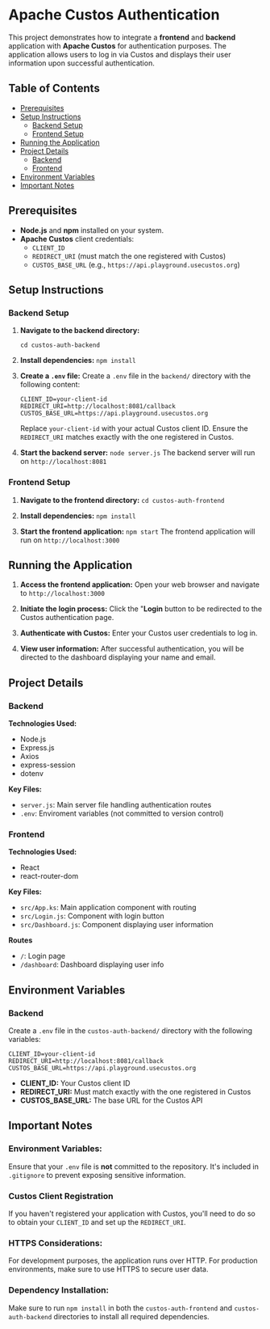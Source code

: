 # Apache Custos Authentication

This project demonstrates how to integrate a **frontend** and **backend** application with **Apache Custos** for authentication purposes. The application allows users to log in via Custos and displays their user information upon successful authentication.

## Table of Contents

- [Prerequisites](#prerequisites)
- [Setup Instructions](#setup-instructions)
  - [Backend Setup](#backend-setup)
  - [Frontend Setup](#frontend-setup)
- [Running the Application](#running-the-application)
- [Project Details](#project-details)
  - [Backend](#backend)
  - [Frontend](#frontend)
- [Environment Variables](#environment-variables)
- [Important Notes](#important-notes)

## Prerequisites

- **Node.js** and **npm** installed on your system.
- **Apache Custos** client credentials:
  - `CLIENT_ID`
  - `REDIRECT_URI` (must match the one registered with Custos)
  - `CUSTOS_BASE_URL` (e.g., `https://api.playground.usecustos.org`)

## Setup Instructions

### Backend Setup

1. **Navigate to the backend directory:**

   ```
   cd custos-auth-backend
   ```
   
2. **Install dependencies:**
   ```npm install```

3. **Create a `.env` file:**
   Create a `.env` file in the `backend/` directory with the following content:
   
   ```
   CLIENT_ID=your-client-id
   REDIRECT_URI=http://localhost:8081/callback
   CUSTOS_BASE_URL=https://api.playground.usecustos.org
   ```
   
   Replace `your-client-id` with your actual Custos client ID.
   Ensure the `REDIRECT_URI` matches exactly with the one registered in Custos.

4. **Start the backend server:**
   ```node server.js```
   The backend server will run on `http://localhost:8081`

### Frontend Setup

1. **Navigate to the frontend directory:**
   ```cd custos-auth-frontend```
   
2. **Install dependencies:**
   ```npm install```

3. **Start the frontend application:**
   ```npm start```
   The frontend application will run on `http://localhost:3000`

## Running the Application

1. **Access the frontend application:**
   Open your web browser and navigate to `http://localhost:3000`

2. **Initiate the login process:**
   Click the "**Login** button to be redirected to the Custos authentication page.

3. **Authenticate with Custos:**
   Enter your Custos user credentials to log in.

4. **View user information:**
   After successful authentication, you will be directed to the dashboard displaying your name and email.

## Project Details

### Backend

**Technologies Used:**
- Node.js
- Express.js
- Axios
- express-session
- dotenv

**Key Files:**
- `server.js`: Main server file handling authentication routes
- `.env`: Enviroment variables (not committed to version control)

### Frontend

**Technologies Used:**
- React
- react-router-dom

**Key Files:**
- `src/App.ks`: Main application component with routing
- `src/Login.js`: Component with login button
- `src/Dashboard.js`: Component displaying user information

**Routes**
- `/`: Login page
- `/dashboard`: Dashboard displaying user info

## Environment Variables

### Backend

Create a `.env` file in the `custos-auth-backend/` directory with the following variables:
  ```
  CLIENT_ID=your-client-id
  REDIRECT_URI=http://localhost:8081/callback
  CUSTOS_BASE_URL=https://api.playground.usecustos.org
  ```
  - **CLIENT_ID:** Your Custos client ID
  - **REDIRECT_URI:** Must match exactly with the one registered in Custos
  - **CUSTOS_BASE_URL:** The base URL for the Custos API

## Important Notes

### Environment Variables:

Ensure that your `.env` file is **not** committed to the repository. It's included in `.gitignore` to prevent exposing sensitive information.

### Custos Client Registration

If you haven't registered your application with Custos, you'll need to do so to obtain your `CLIENT_ID` and set up the `REDIRECT_URI`.

### HTTPS Considerations:

For development purposes, the application runs over HTTP. For production environments, make sure to use HTTPS to secure user data.

### Dependency Installation:

Make sure to run `npm install` in both the `custos-auth-frontend` and `custos-auth-backend` directories to install all required dependencies.
